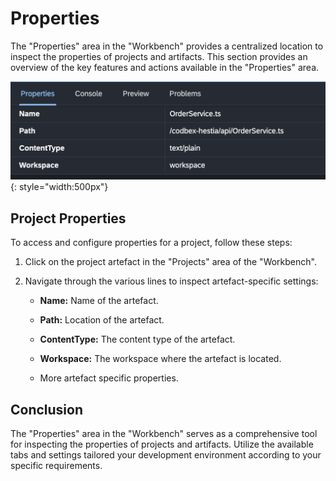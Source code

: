 # Properties

The "Properties" area in the "Workbench" provides a centralized location to inspect the properties of projects and artifacts. This section provides an overview of the key features and actions available in the "Properties" area.

![Properties](../../images/tooling/workbench/properties.png){: style="width:500px"}

## Project Properties

To access and configure properties for a project, follow these steps:

1. Click on the project artefact in the "Projects" area of the "Workbench".

3. Navigate through the various lines to inspect artefact-specific settings:

   - **Name:** Name of the artefact.
   
   - **Path:** Location of the artefact.

   - **ContentType:** The content type of the artefact.

   - **Workspace:** The workspace where the artefact is located.

   - More artefact specific properties.

## Conclusion

The "Properties" area in the "Workbench" serves as a comprehensive tool for inspecting the properties of projects and artifacts. Utilize the available tabs and settings tailored your development environment according to your specific requirements.

